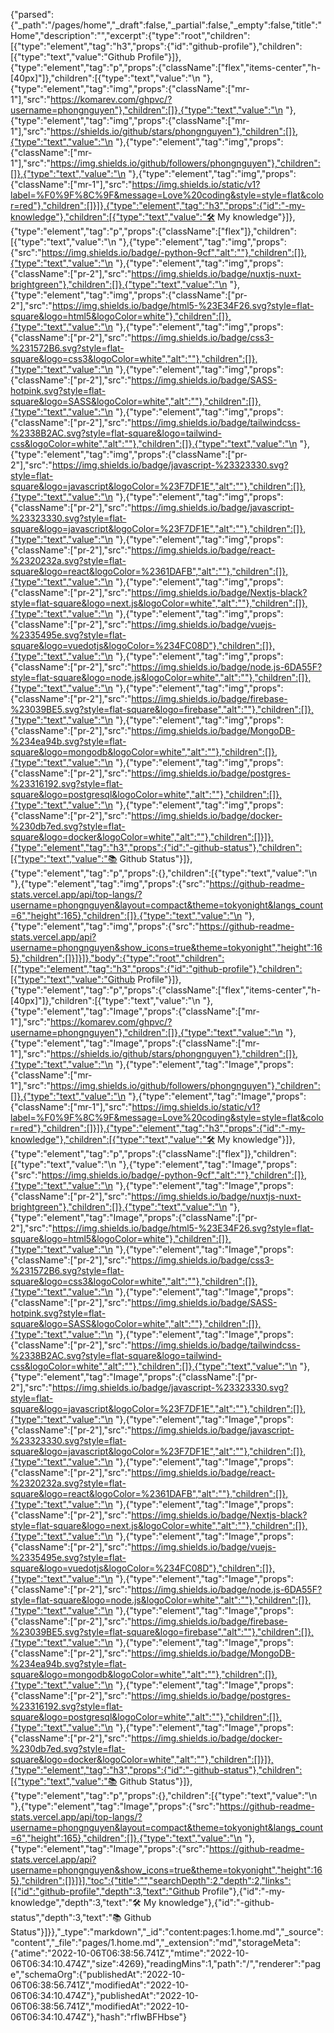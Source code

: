 {"parsed":{"_path":"/pages/home","_draft":false,"_partial":false,"_empty":false,"title":"Home","description":"","excerpt":{"type":"root","children":[{"type":"element","tag":"h3","props":{"id":"github-profile"},"children":[{"type":"text","value":"Github Profile"}]},{"type":"element","tag":"p","props":{"className":["flex","items-center","h-[40px]"]},"children":[{"type":"text","value":"\n  "},{"type":"element","tag":"img","props":{"className":["mr-1"],"src":"https://komarev.com/ghpvc/?username=phongnguyen"},"children":[]},{"type":"text","value":"\n  "},{"type":"element","tag":"img","props":{"className":["mr-1"],"src":"https://shields.io/github/stars/phongnguyen"},"children":[]},{"type":"text","value":"\n  "},{"type":"element","tag":"img","props":{"className":["mr-1"],"src":"https://img.shields.io/github/followers/phongnguyen"},"children":[]},{"type":"text","value":"\n  "},{"type":"element","tag":"img","props":{"className":["mr-1"],"src":"https://img.shields.io/static/v1?label=%F0%9F%8C%9F&message=Love%20coding&style=style=flat&color=red"},"children":[]}]},{"type":"element","tag":"h3","props":{"id":"-my-knowledge"},"children":[{"type":"text","value":"🛠 My knowledge"}]},{"type":"element","tag":"p","props":{"className":["flex"]},"children":[{"type":"text","value":"\n  "},{"type":"element","tag":"img","props":{"src":"https://img.shields.io/badge/-python-9cf","alt":""},"children":[]},{"type":"text","value":"\n  "},{"type":"element","tag":"img","props":{"className":["pr-2"],"src":"https://img.shields.io/badge/nuxtjs-nuxt-brightgreen"},"children":[]},{"type":"text","value":"\n  "},{"type":"element","tag":"img","props":{"className":["pr-2"],"src":"https://img.shields.io/badge/html5-%23E34F26.svg?style=flat-square&logo=html5&logoColor=white"},"children":[]},{"type":"text","value":"\n  "},{"type":"element","tag":"img","props":{"className":["pr-2"],"src":"https://img.shields.io/badge/css3-%231572B6.svg?style=flat-square&logo=css3&logoColor=white","alt":""},"children":[]},{"type":"text","value":"\n  "},{"type":"element","tag":"img","props":{"className":["pr-2"],"src":"https://img.shields.io/badge/SASS-hotpink.svg?style=flat-square&logo=SASS&logoColor=white","alt":""},"children":[]},{"type":"text","value":"\n  "},{"type":"element","tag":"img","props":{"className":["pr-2"],"src":"https://img.shields.io/badge/tailwindcss-%2338B2AC.svg?style=flat-square&logo=tailwind-css&logoColor=white","alt":""},"children":[]},{"type":"text","value":"\n  "},{"type":"element","tag":"img","props":{"className":["pr-2"],"src":"https://img.shields.io/badge/javascript-%23323330.svg?style=flat-square&logo=javascript&logoColor=%23F7DF1E","alt":""},"children":[]},{"type":"text","value":"\n  "},{"type":"element","tag":"img","props":{"className":["pr-2"],"src":"https://img.shields.io/badge/javascript-%23323330.svg?style=flat-square&logo=javascript&logoColor=%23F7DF1E","alt":""},"children":[]},{"type":"text","value":"\n  "},{"type":"element","tag":"img","props":{"className":["pr-2"],"src":"https://img.shields.io/badge/react-%2320232a.svg?style=flat-square&logo=react&logoColor=%2361DAFB","alt":""},"children":[]},{"type":"text","value":"\n  "},{"type":"element","tag":"img","props":{"className":["pr-2"],"src":"https://img.shields.io/badge/Nextjs-black?style=flat-square&logo=next.js&logoColor=white","alt":""},"children":[]},{"type":"text","value":"\n  "},{"type":"element","tag":"img","props":{"className":["pr-2"],"src":"https://img.shields.io/badge/vuejs-%2335495e.svg?style=flat-square&logo=vuedotjs&logoColor=%234FC08D"},"children":[]},{"type":"text","value":"\n  "},{"type":"element","tag":"img","props":{"className":["pr-2"],"src":"https://img.shields.io/badge/node.js-6DA55F?style=flat-square&logo=node.js&logoColor=white","alt":""},"children":[]},{"type":"text","value":"\n  "},{"type":"element","tag":"img","props":{"className":["pr-2"],"src":"https://img.shields.io/badge/firebase-%23039BE5.svg?style=flat-square&logo=firebase","alt":""},"children":[]},{"type":"text","value":"\n  "},{"type":"element","tag":"img","props":{"className":["pr-2"],"src":"https://img.shields.io/badge/MongoDB-%234ea94b.svg?style=flat-square&logo=mongodb&logoColor=white","alt":""},"children":[]},{"type":"text","value":"\n  "},{"type":"element","tag":"img","props":{"className":["pr-2"],"src":"https://img.shields.io/badge/postgres-%23316192.svg?style=flat-square&logo=postgresql&logoColor=white","alt":""},"children":[]},{"type":"text","value":"\n  "},{"type":"element","tag":"img","props":{"className":["pr-2"],"src":"https://img.shields.io/badge/docker-%230db7ed.svg?style=flat-square&logo=docker&logoColor=white","alt":""},"children":[]}]},{"type":"element","tag":"h3","props":{"id":"-github-status"},"children":[{"type":"text","value":"📚 Github Status"}]},{"type":"element","tag":"p","props":{},"children":[{"type":"text","value":"\n  "},{"type":"element","tag":"img","props":{"src":"https://github-readme-stats.vercel.app/api/top-langs/?username=phongnguyen&layout=compact&theme=tokyonight&langs_count=6","height":165},"children":[]},{"type":"text","value":"\n  "},{"type":"element","tag":"img","props":{"src":"https://github-readme-stats.vercel.app/api?username=phongnguyen&show_icons=true&theme=tokyonight","height":165},"children":[]}]}]},"body":{"type":"root","children":[{"type":"element","tag":"h3","props":{"id":"github-profile"},"children":[{"type":"text","value":"Github Profile"}]},{"type":"element","tag":"p","props":{"className":["flex","items-center","h-[40px]"]},"children":[{"type":"text","value":"\n  "},{"type":"element","tag":"Image","props":{"className":["mr-1"],"src":"https://komarev.com/ghpvc/?username=phongnguyen"},"children":[]},{"type":"text","value":"\n  "},{"type":"element","tag":"Image","props":{"className":["mr-1"],"src":"https://shields.io/github/stars/phongnguyen"},"children":[]},{"type":"text","value":"\n  "},{"type":"element","tag":"Image","props":{"className":["mr-1"],"src":"https://img.shields.io/github/followers/phongnguyen"},"children":[]},{"type":"text","value":"\n  "},{"type":"element","tag":"Image","props":{"className":["mr-1"],"src":"https://img.shields.io/static/v1?label=%F0%9F%8C%9F&message=Love%20coding&style=style=flat&color=red"},"children":[]}]},{"type":"element","tag":"h3","props":{"id":"-my-knowledge"},"children":[{"type":"text","value":"🛠 My knowledge"}]},{"type":"element","tag":"p","props":{"className":["flex"]},"children":[{"type":"text","value":"\n  "},{"type":"element","tag":"Image","props":{"src":"https://img.shields.io/badge/-python-9cf","alt":""},"children":[]},{"type":"text","value":"\n  "},{"type":"element","tag":"Image","props":{"className":["pr-2"],"src":"https://img.shields.io/badge/nuxtjs-nuxt-brightgreen"},"children":[]},{"type":"text","value":"\n  "},{"type":"element","tag":"Image","props":{"className":["pr-2"],"src":"https://img.shields.io/badge/html5-%23E34F26.svg?style=flat-square&logo=html5&logoColor=white"},"children":[]},{"type":"text","value":"\n  "},{"type":"element","tag":"Image","props":{"className":["pr-2"],"src":"https://img.shields.io/badge/css3-%231572B6.svg?style=flat-square&logo=css3&logoColor=white","alt":""},"children":[]},{"type":"text","value":"\n  "},{"type":"element","tag":"Image","props":{"className":["pr-2"],"src":"https://img.shields.io/badge/SASS-hotpink.svg?style=flat-square&logo=SASS&logoColor=white","alt":""},"children":[]},{"type":"text","value":"\n  "},{"type":"element","tag":"Image","props":{"className":["pr-2"],"src":"https://img.shields.io/badge/tailwindcss-%2338B2AC.svg?style=flat-square&logo=tailwind-css&logoColor=white","alt":""},"children":[]},{"type":"text","value":"\n  "},{"type":"element","tag":"Image","props":{"className":["pr-2"],"src":"https://img.shields.io/badge/javascript-%23323330.svg?style=flat-square&logo=javascript&logoColor=%23F7DF1E","alt":""},"children":[]},{"type":"text","value":"\n  "},{"type":"element","tag":"Image","props":{"className":["pr-2"],"src":"https://img.shields.io/badge/javascript-%23323330.svg?style=flat-square&logo=javascript&logoColor=%23F7DF1E","alt":""},"children":[]},{"type":"text","value":"\n  "},{"type":"element","tag":"Image","props":{"className":["pr-2"],"src":"https://img.shields.io/badge/react-%2320232a.svg?style=flat-square&logo=react&logoColor=%2361DAFB","alt":""},"children":[]},{"type":"text","value":"\n  "},{"type":"element","tag":"Image","props":{"className":["pr-2"],"src":"https://img.shields.io/badge/Nextjs-black?style=flat-square&logo=next.js&logoColor=white","alt":""},"children":[]},{"type":"text","value":"\n  "},{"type":"element","tag":"Image","props":{"className":["pr-2"],"src":"https://img.shields.io/badge/vuejs-%2335495e.svg?style=flat-square&logo=vuedotjs&logoColor=%234FC08D"},"children":[]},{"type":"text","value":"\n  "},{"type":"element","tag":"Image","props":{"className":["pr-2"],"src":"https://img.shields.io/badge/node.js-6DA55F?style=flat-square&logo=node.js&logoColor=white","alt":""},"children":[]},{"type":"text","value":"\n  "},{"type":"element","tag":"Image","props":{"className":["pr-2"],"src":"https://img.shields.io/badge/firebase-%23039BE5.svg?style=flat-square&logo=firebase","alt":""},"children":[]},{"type":"text","value":"\n  "},{"type":"element","tag":"Image","props":{"className":["pr-2"],"src":"https://img.shields.io/badge/MongoDB-%234ea94b.svg?style=flat-square&logo=mongodb&logoColor=white","alt":""},"children":[]},{"type":"text","value":"\n  "},{"type":"element","tag":"Image","props":{"className":["pr-2"],"src":"https://img.shields.io/badge/postgres-%23316192.svg?style=flat-square&logo=postgresql&logoColor=white","alt":""},"children":[]},{"type":"text","value":"\n  "},{"type":"element","tag":"Image","props":{"className":["pr-2"],"src":"https://img.shields.io/badge/docker-%230db7ed.svg?style=flat-square&logo=docker&logoColor=white","alt":""},"children":[]}]},{"type":"element","tag":"h3","props":{"id":"-github-status"},"children":[{"type":"text","value":"📚 Github Status"}]},{"type":"element","tag":"p","props":{},"children":[{"type":"text","value":"\n  "},{"type":"element","tag":"Image","props":{"src":"https://github-readme-stats.vercel.app/api/top-langs/?username=phongnguyen&layout=compact&theme=tokyonight&langs_count=6","height":165},"children":[]},{"type":"text","value":"\n  "},{"type":"element","tag":"Image","props":{"src":"https://github-readme-stats.vercel.app/api?username=phongnguyen&show_icons=true&theme=tokyonight","height":165},"children":[]}]}],"toc":{"title":"","searchDepth":2,"depth":2,"links":[{"id":"github-profile","depth":3,"text":"Github Profile"},{"id":"-my-knowledge","depth":3,"text":"🛠 My knowledge"},{"id":"-github-status","depth":3,"text":"📚 Github Status"}]}},"_type":"markdown","_id":"content:pages:1.home.md","_source":"content","_file":"pages/1.home.md","_extension":"md","storageMeta":{"atime":"2022-10-06T06:38:56.741Z","mtime":"2022-10-06T06:34:10.474Z","size":4269},"readingMins":1,"path":"/","renderer":"page","schemaOrg":{"publishedAt":"2022-10-06T06:38:56.741Z","modifiedAt":"2022-10-06T06:34:10.474Z"},"publishedAt":"2022-10-06T06:38:56.741Z","modifiedAt":"2022-10-06T06:34:10.474Z"},"hash":"rflwBFHbse"}